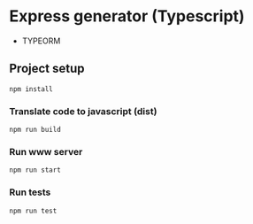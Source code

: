 # Express generator (Typescript)

- TYPEORM

## Project setup

```
npm install
```

### Translate code to javascript (dist)

```
npm run build
```

### Run www server

```
npm run start
```

### Run tests

```
npm run test
```

